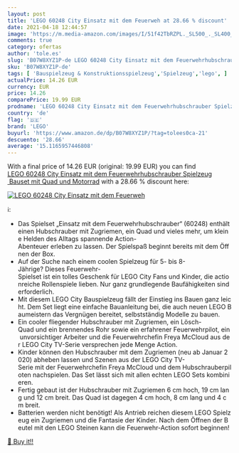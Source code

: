 ```yaml
---
layout: post
title: 'LEGO 60248 City Einsatz mit dem Feuerweh at 28.66 % discount'
date: 2021-04-18 12:44:57
image: 'https://m.media-amazon.com/images/I/51f42TbRZPL._SL500_._SL400_.jpg'
comments: true
category: ofertas
author: 'tole.es'
slug: 'B07W8XYZ1P-de LEGO 60248 City Einsatz mit dem Feuerwehrhubschrauber...'
sku: 'B07W8XYZ1P-de'
tags: [ 'Bauspielzeug & Konstruktionsspielzeug','Spielzeug','lego', ]
actualPrice: 14.26 EUR
currency: EUR
price: 14.26
comparePrice: 19.99 EUR
prodname: 'LEGO 60248 City Einsatz mit dem Feuerwehrhubschrauber Spielzeug  Bauset mit Quad und Motorrad'
country: 'de'
flag: '🇩🇪'
brand: 'LEGO'
buyurl: 'https://www.amazon.de/dp/B07W8XYZ1P/?tag=tolees0ca-21'
descuento: '28.66'
average: '15.1165957446808'
---
```


With a final price of 14.26 EUR (original: 19.99 EUR) you can find [LEGO 60248 City Einsatz mit dem Feuerwehrhubschrauber Spielzeug  Bauset mit Quad und Motorrad](https://www.amazon.de/dp/B07W8XYZ1P/?tag=tolees0ca-21) with a  28.66 % discount here:

[![LEGO 60248 City Einsatz mit dem Feuerweh](https://m.media-amazon.com/images/I/51f42TbRZPL._SL500_._SL400_.jpg)](https://www.amazon.de/dp/B07W8XYZ1P/?tag=tolees0ca-21)

ℹ️:

- Das Spielset „Einsatz mit dem Feuerwehrhubschrauber“ (60248) enthält einen Hubschrauber mit Zugriemen, ein Quad und vieles mehr, um kleine Helden des Alltags spannende Action-Abenteuer erleben zu lassen. Der Spielspaß beginnt bereits mit dem Öffnen der Box.
- Auf der Suche nach einem coolen Spielzeug für 5- bis 8-Jährige? Dieses Feuerwehr-Spielset ist ein tolles Geschenk für LEGO City Fans und Kinder, die actionreiche Rollenspiele lieben. Nur ganz grundlegende Baufähigkeiten sind erforderlich.
- Mit diesem LEGO City Bauspielzeug fällt der Einstieg ins Bauen ganz leicht. Dem Set liegt eine einfache Bauanleitung bei, die auch neuen LEGO Baumeistern das Vergnügen bereitet, selbstständig Modelle zu bauen.
- Ein cooler fliegender Hubschrauber mit Zugriemen, ein Lösch-Quad und ein brennendes Rohr sowie ein erfahrener Feuerwehrpilot, ein unvorsichtiger Arbeiter und die Feuerwehrchefin Freya McCloud aus der LEGO City TV-Serie versprechen jede Menge Action.
- Kinder können den Hubschrauber mit dem Zugriemen (neu ab Januar 2020) abheben lassen und Szenen aus der LEGO City TV-Serie mit der Feuerwehrchefin Freya McCloud und dem Hubschrauberpiloten nachspielen. Das Set lässt sich mit allen echten LEGO Sets kombinieren.
- Fertig gebaut ist der Hubschrauber mit Zugriemen 6 cm hoch, 19 cm lang und 12 cm breit. Das Quad ist dagegen 4 cm hoch, 8 cm lang und 4 cm breit.
- Batterien werden nicht benötigt! Als Antrieb reichen diesem LEGO Spielzeug ein Zugriemen und die Fantasie der Kinder. Nach dem Öffnen der Beutel mit den LEGO Steinen kann die Feuerwehr-Action sofort beginnen!

[🛒 Buy it!!](https://www.amazon.de/dp/B07W8XYZ1P/?tag=tolees0ca-21)
